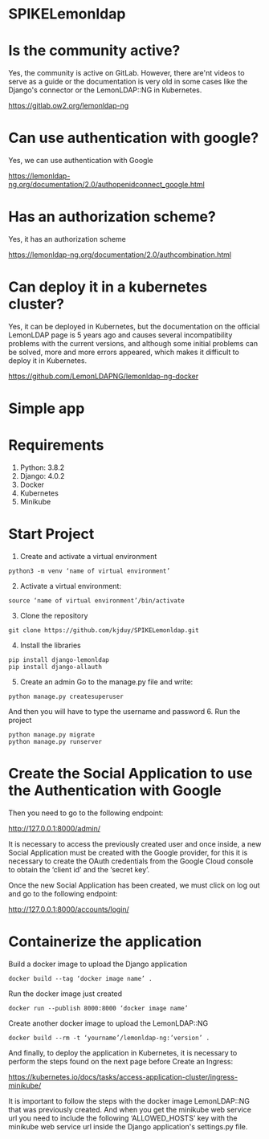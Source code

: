 # SPIKELemonldap
# Is the community active?
Yes, the community is active on GitLab. However, there are'nt videos to serve as a guide or the documentation is very old in some cases like the Django's connector or the LemonLDAP::NG in Kubernetes.

https://gitlab.ow2.org/lemonldap-ng

# Can use authentication with google?
Yes, we can use authentication with Google

https://lemonldap-ng.org/documentation/2.0/authopenidconnect_google.html

# Has an authorization scheme?
Yes, it has an authorization scheme

https://lemonldap-ng.org/documentation/2.0/authcombination.html

# Can deploy it in a kubernetes cluster?
Yes, it can be deployed in Kubernetes, but the documentation on the official LemonLDAP page is 5 years ago and causes several incompatibility problems with the current versions, and although some initial problems can be solved, more and more errors appeared, which makes it difficult to deploy it in Kubernetes.

https://github.com/LemonLDAPNG/lemonldap-ng-docker

# Simple app
# Requirements
1. Python: 3.8.2
2. Django: 4.0.2
3. Docker
4. Kubernetes
5. Minikube
# Start Project
1. Create  and activate a virtual environment
```
python3 -m venv ‘name of virtual environment’
```
2. Activate a virtual environment:
```
source ‘name of virtual environment’/bin/activate
```
3. Clone the repository
```
git clone https://github.com/kjduy/SPIKELemonldap.git
```
4. Install the libraries
```
pip install django-lemonldap
pip install django-allauth
```
5. Create an admin
Go to the manage.py file and write:
```
python manage.py createsuperuser
```
And then you will have to type the username and password
6. Run the project
```
python manage.py migrate
python manage.py runserver
```
# Create the Social Application to use the Authentication with Google
Then you need to go to the following endpoint: 

http://127.0.0.1:8000/admin/ 

It is necessary to access the previously created user and once inside, a new Social Application must be created with the Google provider, for this it is necessary to create the OAuth credentials from the Google Cloud console to obtain the ‘client id’ and the ‘secret key’.

Once the new Social Application has been created, we must click on log out and go to the following endpoint: 

http://127.0.0.1:8000/accounts/login/

# Containerize the application 
Build a docker image to upload the Django application
```
docker build --tag ‘docker image name’ .
```
Run the docker image just created
```
docker run --publish 8000:8000 ‘docker image name’
```
Create another docker image to upload the LemonLDAP::NG
```
docker build --rm -t ‘yourname’/lemonldap-ng:’version’ .
```
And finally, to deploy the application in Kubernetes, it is necessary to perform the steps found on the next page before Create an Ingress:

https://kubernetes.io/docs/tasks/access-application-cluster/ingress-minikube/ 

It is important to follow the steps with the docker image LemonLDAP::NG that was previously created.
And when you get the minikube web service url you need to include the following ‘ALLOWED_HOSTS’ key with the minikube web service url inside the Django application's settings.py file.
